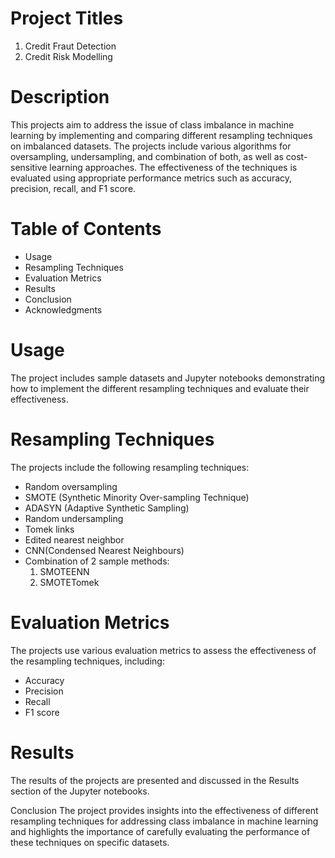 # Project Titles
1. Credit Fraut Detection
2. Credit Risk Modelling

# Description
This projects aim to address the issue of class imbalance in machine learning by implementing and comparing different resampling techniques on imbalanced datasets. The projects include various algorithms for oversampling, undersampling, and combination of both, as well as cost-sensitive learning approaches. The effectiveness of the techniques is evaluated using appropriate performance metrics such as accuracy, precision, recall, and F1 score.

# Table of Contents
* Usage
* Resampling Techniques
* Evaluation Metrics
* Results
* Conclusion
* Acknowledgments

# Usage
The project includes sample datasets and Jupyter notebooks demonstrating how to implement the different resampling techniques and evaluate their effectiveness.

# Resampling Techniques
The projects include the following resampling techniques:

* Random oversampling
* SMOTE (Synthetic Minority Over-sampling Technique)
* ADASYN (Adaptive Synthetic Sampling)
* Random undersampling
* Tomek links
* Edited nearest neighbor
* CNN(Condensed Nearest Neighbours)
* Combination of 2 sample methods:
  1. SMOTEENN
  2. SMOTETomek
# Evaluation Metrics
The projects use various evaluation metrics to assess the effectiveness of the resampling techniques, including:

* Accuracy
* Precision
* Recall
* F1 score
# Results
The results of the projects are presented and discussed in the Results section of the Jupyter notebooks.

Conclusion
The project provides insights into the effectiveness of different resampling techniques for addressing class imbalance in machine learning and highlights the importance of carefully evaluating the performance of these techniques on specific datasets.
